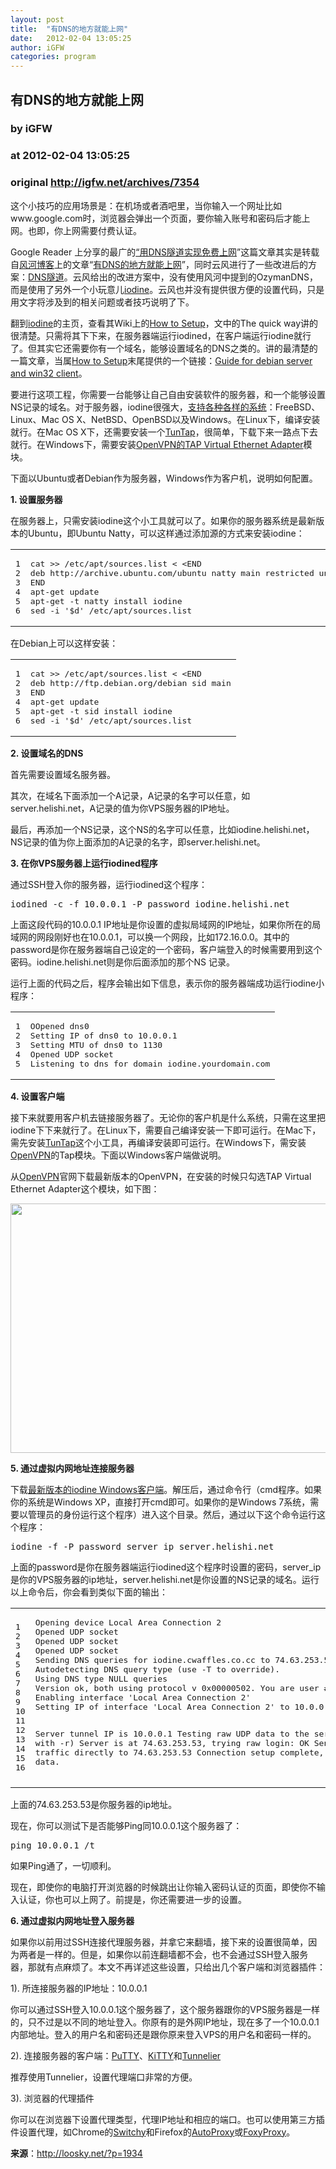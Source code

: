 ```yaml
---
layout: post
title:  "有DNS的地方就能上网"
date:   2012-02-04 13:05:25
author: iGFW
categories: program
---
```


## 有DNS的地方就能上网
### by iGFW
### at 2012-02-04 13:05:25
### original <http://igfw.net/archives/7354>

<p>这个小技巧的应用场景是：在机场或者酒吧里，当你输入一个网址比如www.google.com时，浏览器会弹出一个页面，要你输入账号和密码后才能上网。也即，你上网需要付费认证。</p>
<p>Google Reader 上分享的最广的<a href="http://blog.creke.net/747.html">“用DNS隧道实现免费上网</a>”这篇文章其实是转载自<a href="http://www.nsbeta.info/">风河博客</a>上的文章“<a href="http://www.nsbeta.info/archives/96">有DNS的地方就能上网</a>”，同时云风进行了一些改进后的方案：<a href="http://blog.codingnow.com/2011/06/dns_tunnel.html">DNS隧道</a>。云风给出的改进方案中，没有使用风河中提到的OzymanDNS，而是使用了另外一个小玩意儿<a href="http://dev.kryo.se/iodine/">iodine</a>。云风也并没有提供很方便的设置代码，只是用文字将涉及到的相关问题或者技巧说明了下。</p>
<p><span></span>翻到<a href="http://dev.kryo.se/iodine/">iodine</a>的主页，查看其Wiki上的<a href="http://dev.kryo.se/iodine/wiki/HowtoSetup">How to Setup</a>，文中的The quick way讲的很清楚。只需将其下下来，在服务器端运行iodined，在客户端运行iodine就行了。但其实它还需要你有一个域名，能够设置域名的DNS之类的。讲的最清楚的一篇文章，当属<a href="http://dev.kryo.se/iodine/wiki/HowtoSetup">How to Setup</a>末尾提供的一个链接：<a href="http://www.putdispenserhere.com/2011/bypassing-captive-portalsairport-pay-restrictions-with-iodine-on-a-debian-vps-guide/">Guide for debian server and win32 client</a>。</p>
<p>要进行这项工程，你需要一台能够让自己自由安装软件的服务器，和一个能够设置NS记录的域名。对于服务器，iodine很强大，<a href="http://dev.kryo.se/iodine/wiki/SupportedPlatforms">支持各种各样的系统</a>：FreeBSD、Linux、Mac OS X、NetBSD、OpenBSD以及Windows。在Linux下，编译安装就行。在Mac OS X下，还需要安装一个<a href="http://tuntaposx.sourceforge.net/download.xhtml">TunTap</a>，很简单，下载下来一路点下去就行。在Windows下，需要安装<a href="http://openvpn.net/index.php/open-source/downloads.html">OpenVPN的TAP Virtual Ethernet Adapter</a>模块。</p>
<p>下面以Ubuntu或者Debian作为服务器，Windows作为客户机，说明如何配置。</p>
<p><strong>1. 设置服务器</strong></p>
<p>在服务器上，只需安装iodine这个小工具就可以了。如果你的服务器系统是最新版本的Ubuntu，即Ubuntu Natty，可以这样通过添加源的方式来安装iodine：</p>
<div>
<table>
<tbody>
<tr>
<td>
<pre>1
2
3
4
5
6</pre>
</td>
<td>
<pre>cat &gt;&gt; /etc/apt/sources.list &lt; &lt;END
deb http://archive.ubuntu.com/ubuntu natty main restricted universe
END
apt-get update
apt-get -t natty install iodine
sed -i &#39;$d&#39; /etc/apt/sources.list</pre>
</td>
</tr>
</tbody>
</table>
</div>
<p>在Debian上可以这样安装：</p>
<div>
<table>
<tbody>
<tr>
<td>
<pre>1
2
3
4
5
6</pre>
</td>
<td>
<pre>cat &gt;&gt; /etc/apt/sources.list &lt; &lt;END
deb http://ftp.debian.org/debian sid main
END
apt-get update
apt-get -t sid install iodine
sed -i &#39;$d&#39; /etc/apt/sources.list</pre>
</td>
</tr>
</tbody>
</table>
</div>
<p><strong>2. 设置域名的DNS</strong></p>
<p>首先需要设置域名服务器。</p>
<p>其次，在域名下面添加一个A记录，A记录的名字可以任意，如server.helishi.net，A记录的值为你VPS服务器的IP地址。</p>
<p>最后，再添加一个NS记录，这个NS的名字可以任意，比如iodine.helishi.net，NS记录的值为你上面添加的A记录的名字，即server.helishi.net。</p>
<p><strong>3. 在你VPS服务器上运行iodined程序</strong></p>
<p>通过SSH登入你的服务器，运行iodined这个程序：</p>
<div>
<div>
<pre>iodined -c -f 10.0.0.1 -P password iodine.helishi.net</pre>
</div>
</div>
<p>上面这段代码的10.0.0.1 IP地址是你设置的虚拟局域网的IP地址，如果你所在的局域网的网段刚好也在10.0.0.1，可以换一个网段，比如172.16.0.0。其中的 password是你在服务器端自己设定的一个密码，客户端登入的时候需要用到这个密码。iodine.helishi.net则是你后面添加的那个NS 记录。</p>
<p>运行上面的代码之后，程序会输出如下信息，表示你的服务器端成功运行iodine小程序：</p>
<div>
<table>
<tbody>
<tr>
<td>
<pre>1
2
3
4
5</pre>
</td>
<td>
<pre>OOpened dns0
Setting IP of dns0 to 10.0.0.1
Setting MTU of dns0 to 1130
Opened UDP socket
Listening to dns for domain iodine.yourdomain.com</pre>
</td>
</tr>
</tbody>
</table>
</div>
<p><strong>4. 设置客户端</strong></p>
<p>接下来就要用客户机去链接服务器了。无论你的客户机是什么系统，只需在这里把iodine下下来就行了。在Linux下，需要自己编译安装一下即可运行。在Mac下，需先安装<a href="http://tuntaposx.sourceforge.net/download.xhtml">TunTap</a>这个小工具，再编译安装即可运行。在Windows下，需安装<a href="http://openvpn.net/index.php/open-source/downloads.html">OpenVPN</a>的Tap模块。下面以Windows客户端做说明。</p>
<p>从<a href="http://openvpn.net/index.php/open-source/downloads.html">OpenVPN</a>官网下载最新版本的OpenVPN，在安装的时候只勾选TAP Virtual Ethernet Adapter这个模块，如下图：</p>
<p><img title="OpenVPN_TAP" src="http://i.imgur.com/66Cdq.png" alt="" width="513" height="399"></p>
<p><strong>5. 通过虚拟内网地址连接服务器</strong></p>
<p>下载<a href="http://code.kryo.se/iodine/iodine-0.6.0-rc1-win32.zip">最新版本的iodine Windows客户端</a>。解压后，通过命令行（cmd程序。如果你的系统是Windows XP，直接打开cmd即可。如果你的是Windows 7系统，需要以管理员的身份运行这个程序）进入这个目录。然后，通过以下这个命令运行这个程序：</p>
<div>
<div>
<pre>iodine -f -P password server_ip server.helishi.net</pre>
</div>
</div>
<p>上面的password是你在服务器端运行iodined这个程序时设置的密码，server_ip是你的VPS服务器的ip地址，server.helishi.net是你设置的NS记录的域名。运行以上命令后，你会看到类似下面的输出：</p>
<div>
<table>
<tbody>
<tr>
<td>
<pre>1
2
3
4
5
6
7
8
9
10
11
12
13
14
15
16</pre>
</td>
<td>
<pre>Opening device Local Area Connection 2
Opened UDP socket
Opened UDP socket
Opened UDP socket
Sending DNS queries for iodine.cwaffles.co.cc to 74.63.253.53
Autodetecting DNS query type (use -T to override).
Using DNS type NULL queries
Version ok, both using protocol v 0x00000502. You are user #0
Enabling interface 'Local Area Connection 2'
Setting IP of interface 'Local Area Connection 2' to 10.0.0.2 (can take a few seconds)...

Server tunnel IP is 10.0.0.1
Testing raw UDP data to the server (skip with -r)
Server is at 74.63.253.53, trying raw login: OK
Sending raw traffic directly to 74.63.253.53
Connection setup complete, transmitting data.</pre>
</td>
</tr>
</tbody>
</table>
</div>
<p>上面的74.63.253.53是你服务器的ip地址。</p>
<p>现在，你可以测试下是否能够Ping同10.0.0.1这个服务器了：</p>
<div>
<div>
<pre>ping 10.0.0.1 /t</pre>
</div>
</div>
<p>如果Ping通了，一切顺利。</p>
<p>现在，即使你的电脑打开浏览器的时候跳出让你输入密码认证的页面，即使你不输入认证，你也可以上网了。前提是，你还需要进一步的设置。</p>
<p><strong>6. 通过虚拟内网地址登入服务器</strong></p>
<p>如果你以前用过SSH连接代理服务器，并拿它来翻墙，接下来的设置很简单，因为两者是一样的。但是，如果你以前连翻墙都不会，也不会通过SSH登入服务器，那就有点麻烦了。本文不再详述这些设置，只给出几个客户端和浏览器插件：</p>
<p>1). 所连接服务器的IP地址：10.0.0.1</p>
<p>你可以通过SSH登入10.0.0.1这个服务器了，这个服务器跟你的VPS服务器是一样的，只不过是以不同的地址登入。你原有的是外网IP地址，现在多了一个10.0.0.1内部地址。登入的用户名和密码还是跟你原来登入VPS的用户名和密码一样的。</p>
<p>2). 连接服务器的客户端：<a href="http://www.chiark.greenend.org.uk/%7Esgtatham/putty/">PuTTY</a>、<a href="http://www.9bis.net/kitty/">KiTTY</a>和<a href="http://www.bitvise.com/tunnelier">Tunnelier</a></p>
<p>推荐使用Tunnelier，设置代理端口非常的方便。</p>
<p>3). 浏览器的代理插件</p>
<p>你可以在浏览器下设置代理类型，代理IP地址和相应的端口。也可以使用第三方插件设置代理，如Chrome的<a href="https://chrome.google.com/extensions/detail/caehdcpeofiiigpdhbabniblemipncjj">Switchy</a>和Firefox的<a href="https://addons.mozilla.org/en-US/firefox/addon/autoproxy/">AutoProxy</a>或<a href="https://addons.mozilla.org/en-US/firefox/addon/foxyproxy-standard/">FoxyProxy</a>。</p>
<p><strong>来源</strong>：<a href="http://loosky.net/?p=1934">http://loosky.net/?p=1934</a></p>